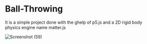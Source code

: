 # Ball-Throwing
It is a simple project done with the ghelp of p5.js and a 2D rigid body physics engine name matter.js 


![Screenshot (59)](https://user-images.githubusercontent.com/37060562/56076748-1fe3c380-5df2-11e9-8e03-537a8945c7b5.png)
